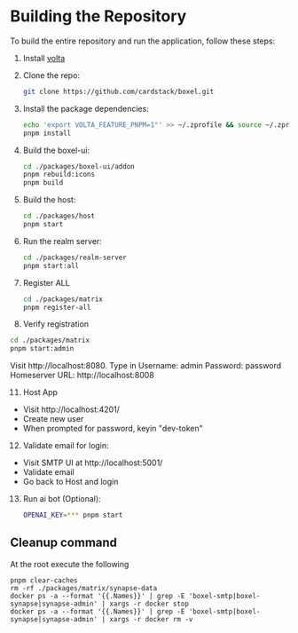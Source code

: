 # Building the Repository

To build the entire repository and run the application, follow these steps:

1. Install [volta](https://volta.sh/) 

2. Clone the repo:

   ```zsh
   git clone https://github.com/cardstack/boxel.git
   ```

3. Install the package dependencies:

   ```zsh
   echo 'export VOLTA_FEATURE_PNPM=1"' >> ~/.zprofile && source ~/.zprofile
   pnpm install
   ```

6. Build the boxel-ui:

   ```zsh
   cd ./packages/boxel-ui/addon
   pnpm rebuild:icons
   pnpm build
   ```

7. Build the host:

   ```zsh
   cd ./packages/host
   pnpm start
   ```

8. Run the realm server:

   ```zsh
   cd ./packages/realm-server
   pnpm start:all
   ```

9. Register ALL 

   ```zsh
   cd ./packages/matrix
   pnpm register-all 
   ```

10. Verify registration 

   ```zsh
   cd ./packages/matrix
   pnpm start:admin
   ``` 

  Visit http://localhost:8080. Type in Username: admin Password: password Homeserver URL: http://localhost:8008

11. Host App  
   - Visit http://localhost:4201/
   - Create new user 
   - When prompted for password, keyin "dev-token"

12. Validate email for login:
   - Visit SMTP UI at http://localhost:5001/ 
   - Validate email
   - Go back to Host and login

13. Run ai bot (Optional):

    ```zsh
    OPENAI_KEY=*** pnpm start
    ```

## Cleanup command 

At the root execute the following 

```
pnpm clear-caches
rm -rf ./packages/matrix/synapse-data
docker ps -a --format '{{.Names}}' | grep -E 'boxel-smtp|boxel-synapse|synapse-admin' | xargs -r docker stop
docker ps -a --format '{{.Names}}' | grep -E 'boxel-smtp|boxel-synapse|synapse-admin' | xargs -r docker rm -v
```